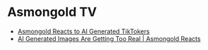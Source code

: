 # Asmongold TV
- [Asmongold Reacts to AI Generated TikTokers](https://youtu.be/ILdrYyY10Oo)
- [AI Generated Images Are Getting Too Real | Asmongold Reacts](https://youtu.be/_idOsUM-EV8)
